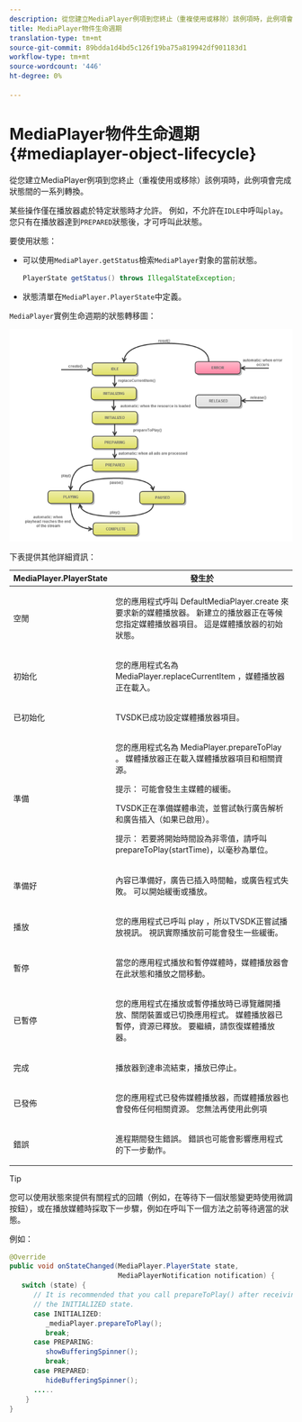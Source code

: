 ```yaml
---
description: 從您建立MediaPlayer例項到您終止（重複使用或移除）該例項時，此例項會完成狀態間的一系列轉換。
title: MediaPlayer物件生命週期
translation-type: tm+mt
source-git-commit: 89bdda1d4bd5c126f19ba75a819942df901183d1
workflow-type: tm+mt
source-wordcount: '446'
ht-degree: 0%

---
```



# MediaPlayer物件生命週期{#mediaplayer-object-lifecycle}

從您建立MediaPlayer例項到您終止（重複使用或移除）該例項時，此例項會完成狀態間的一系列轉換。

某些操作僅在播放器處於特定狀態時才允許。 例如，不允許在`IDLE`中呼叫`play`。 您只有在播放器達到`PREPARED`狀態後，才可呼叫此狀態。

要使用狀態：

* 可以使用`MediaPlayer.getStatus`檢索`MediaPlayer`對象的當前狀態。

   ```java
   PlayerState getStatus() throws IllegalStateException;
   ```

* 狀態清單在`MediaPlayer.PlayerState`中定義。

`MediaPlayer`實例生命週期的狀態轉移圖：
<!--<a id="fig_1C55DE3F186F4B36AFFDCDE90379534C"></a>-->

![](assets/player-state-transitions-diagram-android_1.2_web.png)

下表提供其他詳細資訊：

<table id="table_426F0093E4214EA88CD72A7796B58DFD"> 
 <thead> 
  <tr> 
   <th colname="col1" class="entry"> MediaPlayer.PlayerState </th> 
   <th colname="col2" class="entry"> 發生於 </th> 
  </tr> 
 </thead>
 <tbody> 
  <tr> 
   <td colname="col1"> <span class="codeph"> 空閒  </span> </td> 
   <td colname="col2"> <p>您的應用程式呼叫<span class="codeph"> DefaultMediaPlayer.create </span>來要求新的媒體播放器。 新建立的播放器正在等候您指定媒體播放器項目。 這是媒體播放器的初始狀態。 </p> </td> 
  </tr> 
  <tr> 
   <td colname="col1"> <span class="codeph"> 初始化  </span> </td> 
   <td colname="col2"> <p>您的應用程式名為<span class="codeph"> MediaPlayer.replaceCurrentItem </span>，媒體播放器正在載入。 </p> </td> 
  </tr> 
  <tr> 
   <td colname="col1"> <span class="codeph"> 已初始化  </span> </td> 
   <td colname="col2"> <p>TVSDK已成功設定媒體播放器項目。 </p> </td> 
  </tr> 
  <tr> 
   <td colname="col1"> <span class="codeph"> 準備  </span> </td> 
   <td colname="col2"> <p>您的應用程式名為<span class="codeph"> MediaPlayer.prepareToPlay </span>。 媒體播放器正在載入媒體播放器項目和相關資源。 </p> <p>提示： 可能會發生主媒體的緩衝。 </p> <p>TVSDK正在準備媒體串流，並嘗試執行廣告解析和廣告插入（如果已啟用）。 </p> <p>提示： 若要將開始時間設為非零值，請呼叫<span class="codeph"> prepareToPlay(startTime)</span>，以毫秒為單位。 </p> </td> 
  </tr> 
  <tr> 
   <td colname="col1"> <span class="codeph"> 準備好  </span> </td> 
   <td colname="col2"> <p>內容已準備好，廣告已插入時間軸，或廣告程式失敗。 可以開始緩衝或播放。 </p> </td> 
  </tr> 
  <tr> 
   <td colname="col1"> <span class="codeph"> 播放  </span> </td> 
   <td colname="col2"> <p>您的應用程式已呼叫<span class="codeph"> play </span>，所以TVSDK正嘗試播放視訊。 視訊實際播放前可能會發生一些緩衝。 </p> </td> 
  </tr> 
  <tr> 
   <td colname="col1"> <span class="codeph"> 暫停  </span> </td> 
   <td colname="col2"> <p>當您的應用程式播放和暫停媒體時，媒體播放器會在此狀態和播放之間移動。 </p> </td> 
  </tr> 
  <tr> 
   <td colname="col1"> <span class="codeph"> 已暫停  </span> </td> 
   <td colname="col2"> <p>您的應用程式在播放或暫停播放時已導覽離開播放、關閉裝置或已切換應用程式。 媒體播放器已暫停，資源已釋放。 要繼續，請恢復媒體播放器。 </p> </td> 
  </tr> 
  <tr> 
   <td colname="col1"> <span class="codeph"> 完成  </span> </td> 
   <td colname="col2"> <p>播放器到達串流結束，播放已停止。 </p> </td> 
  </tr> 
  <tr> 
   <td colname="col1"> <span class="codeph"> 已發佈  </span> </td> 
   <td colname="col2"> <p>您的應用程式已發佈媒體播放器，而媒體播放器也會發佈任何相關資源。 您無法再使用此例項 </p> </td> 
  </tr> 
  <tr> 
   <td colname="col1"> <span class="codeph"> 錯誤  </span> </td> 
   <td colname="col2"> <p>進程期間發生錯誤。 錯誤也可能會影響應用程式的下一步動作。 </p> </td> 
  </tr> 
 </tbody> 
</table>

>[!TIP]
>
>您可以使用狀態來提供有關程式的回饋（例如，在等待下一個狀態變更時使用微調按鈕），或在播放媒體時採取下一步驟，例如在呼叫下一個方法之前等待適當的狀態。

例如：

```java
@Override 
public void onStateChanged(MediaPlayer.PlayerState state,  
                           MediaPlayerNotification notification) { 
   switch (state) { 
      // It is recommended that you call prepareToPlay() after receiving  
      // the INITIALIZED state. 
      case INITIALIZED: 
         _mediaPlayer.prepareToPlay(); 
         break; 
      case PREPARING: 
         showBufferingSpinner(); 
         break; 
      case PREPARED: 
         hideBufferingSpinner(); 
      ..... 
    } 
}
```

